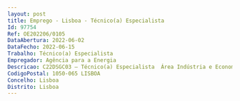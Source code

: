 ```yaml
--- 
layout: post
title: Emprego - Lisboa - Técnico(a) Especialista
Id: 97754
Ref: OE202206/0105
DataAbertura: 2022-06-02
DataFecho: 2022-06-15
Trabalho: Técnico(a) Especialista
Empregador: Agência para a Energia
Descricao: C22DSGC03 – Técnico(a) Especialista  Área Indústria e Economia Circular (m f)Principais atividades a desenvolver nesta função   Apoio técnico às atividades atribuídas à ADENE na implementação do SGCIE   Apoio no registo, gestão e monitorização de entidades no âmbito do SGCIE   Apoio técnico às atividades da ADENE no tratamento e divulgação da informação do SGCIE   Apoio à conceção e gestão de bases de dados e indicadores setoriais   Execução de projetos sobre eficiência de recursos em consumidores intensivos de energia   Outras tarefas que se revelem necessárias no contexto da Indústria e Economia Circular, da DSGC e da ADENE.  O Perfil que procuramos   Formação superior em Engenharia (preferencialmente Mestrado em Química, Mecânica ou Energia)    Experiência profissional mínima de 5 anos   Experiência de 2 anos em auditorias energéticas (preferencial)   Domínio da língua inglesa (obrigatório) e conhecimento de outros idiomas (preferencial)    Domínio de MS Office (Word, Excel – preferencial – e PowerPoint) e MS Project   Carta de condução e disponibilidade para deslocações pelo País  O que ambicionamos ver   Capacidade de planeamento, organização, autonomia e orientação para resultados   Capacidade de análise e tratamento de informação   Iniciativa, execução proativa de atividades   Bom relacionamento interpessoal e de comunicação e gosto pelo trabalho em equipa   Técnicas de comunicação, oral e escrita, assertivas e adequadas à formação    Se esta oportunidade é para si, traga o seu talento e dedicação para a ADENE.
CodigoPostal: 1050-065 LISBOA
Concelho: Lisboa
Distrito: Lisboa
--- 
```

